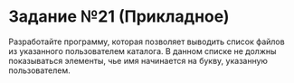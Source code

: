 # Задание №21 (Прикладное)
Разработайте программу, которая позволяет выводить список файлов из указанного пользователем каталога. 
В данном списке не должны показываться элементы, чье имя начинается на букву, указанную пользователем.
